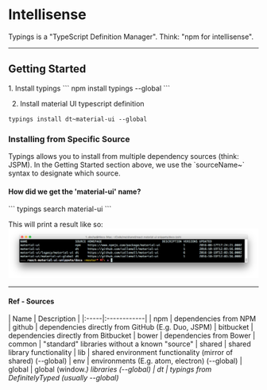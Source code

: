 <h1>Intellisense</h1>

Typings is a "TypeScript Definition Manager". Think: "npm for intellisense". 

-------

<h2>Getting Started</h2>
1. Install typings
```
npm install typings --global
```

2. Install material UI typescript definition
```
typings install dt~material-ui --global
```


<h3>Installing from Specific Source</h3>
Typings allows you to install from multiple dependency sources (think: JSPM). 
In the Getting Started section above, we use the `sourceName~` syntax to designate which source.

<h4>How did we get the 'material-ui' name?</h4> 
```
typings search material-ui
```

This will print a result like so:
<img src="screenshots/typings_search_example.png" />

------------

<h4>Ref - Sources</h4>
| Name | Description | 
|:-----|:------------|
| npm | dependencies from NPM
| github | dependencies directly from GitHub (E.g. Duo, JSPM)
| bitbucket | dependencies directly from Bitbucket
| bower | dependencies from Bower
| common | "standard" libraries without a known "source"
| shared | shared library functionality
| lib | shared environment functionality (mirror of shared) (--global)
| env | environments (E.g. atom, electron) (--global)
| global | global (window.<var>) libraries (--global)
| dt | typings from DefinitelyTyped (usually --global)
